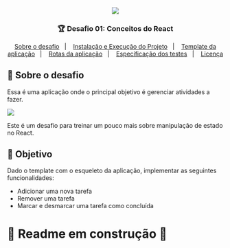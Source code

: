 <h2 align="center">
  <img src="https://i.imgur.com/f1pikoQ.png"/>
</h2>

<h3 align="center">
🏆 Desafio 01: Conceitos do React
</h3>

<p align="center">
  <a href="#rocket-sobre-o-desafio">Sobre o desafio</a>&nbsp;&nbsp;&nbsp;|&nbsp;&nbsp;&nbsp;
  <a href="#keyboard-instalação-e-execução-do-projeto">Instalação e Execução do Projeto</a>&nbsp;&nbsp;&nbsp;|&nbsp;&nbsp;&nbsp;
  <a href="#template-da-aplicação">Template da aplicação</a>&nbsp;&nbsp;&nbsp;|&nbsp;&nbsp;&nbsp;
  <a href="#rotas-da-aplicação-instruções">Rotas da aplicação</a>&nbsp;&nbsp;&nbsp;|&nbsp;&nbsp;&nbsp;
  <a href="#especificação-dos-testes-instruções">Específicação dos testes</a>&nbsp;&nbsp;&nbsp;|&nbsp;&nbsp;&nbsp;
  <a href="#memo-licença">Licença</a>
</p>

## 🚀 Sobre o desafio

Essa é uma aplicação onde o principal objetivo é gerenciar atividades a fazer. 

<img src="https://i.imgur.com/9LHUETa.png"/>

Este é um desafio para treinar um pouco mais sobre manipulação de estado no React.

## 🎯 Objetivo

Dado o template com o esqueleto da aplicação, implementar as seguintes funcionalidades: 
- Adicionar uma nova tarefa
- Remover uma tarefa
- Marcar e desmarcar uma tarefa como concluída

# 🚧 Readme em construção 🚧
